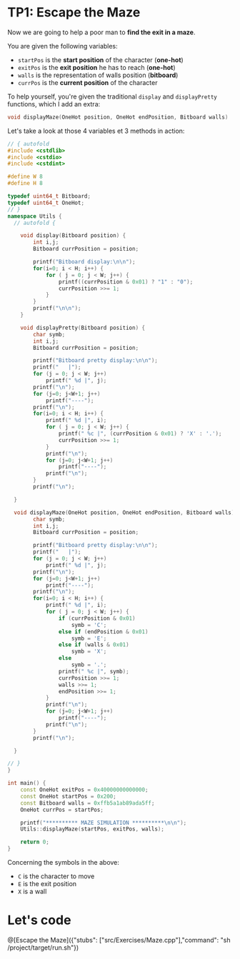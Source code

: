# TP1: Escape the Maze

Now we are going to help a poor man to **find the exit in a maze**.

You are given the following variables:
* `startPos` is the **start position** of the character (**one-hot**)
* `exitPos` is the **exit position** he has to reach (**one-hot**)
* `walls` is the representation of walls position (**bitboard**)
* `currPos` is the **current position** of the character 

To help yourself, you're given the traditional `display` and `displayPretty` functions, which I add an extra:
```C++
void displayMaze(OneHot position, OneHot endPosition, Bitboard walls)
```

Let's take a look at those 4 variables et 3 methods in action:

```C++ runnable
// { autofold
#include <cstdlib>
#include <cstdio>
#include <cstdint>

#define W 8
#define H 8

typedef uint64_t Bitboard;
typedef uint64_t OneHot;
// }
namespace Utils {
  // autofold {

    void display(Bitboard position) {
        int i,j;
        Bitboard currPosition = position;

        printf("Bitboard display:\n\n");
        for(i=0; i < H; i++) {
            for ( j = 0; j < W; j++) {
                printf((currPosition & 0x01) ? "1" : "0");
                currPosition >>= 1;
            }
        }
        printf("\n\n");
    }

    void displayPretty(Bitboard position) {
        char symb;
        int i,j;
        Bitboard currPosition = position;

        printf("Bitboard pretty display:\n\n");
        printf("   |");
        for (j = 0; j < W; j++)
            printf(" %d |", j);
        printf("\n");
        for (j=0; j<W+1; j++)
            printf("----");
        printf("\n");
        for(i=0; i < H; i++) {
            printf(" %d |", i);
            for ( j = 0; j < W; j++) {
                printf(" %c |", (currPosition & 0x01) ? 'X' : '.');
                currPosition >>= 1;
            }
            printf("\n");
            for (j=0; j<W+1; j++)
                printf("----");
            printf("\n");
        }
        printf("\n");

  }

  void displayMaze(OneHot position, OneHot endPosition, Bitboard walls) {
        char symb;
        int i,j;
        Bitboard currPosition = position;

        printf("Bitboard pretty display:\n\n");
        printf("   |");
        for (j = 0; j < W; j++)
            printf(" %d |", j);
        printf("\n");
        for (j=0; j<W+1; j++)
            printf("----");
        printf("\n");
        for(i=0; i < H; i++) {
            printf(" %d |", i);
            for ( j = 0; j < W; j++) {
                if (currPosition & 0x01)
                    symb = 'C';
                else if (endPosition & 0x01)
                    symb = 'E';
                else if (walls & 0x01)
                    symb = 'X';
                else
                    symb = '.';
                printf(" %c |", symb);
                currPosition >>= 1;
                walls >>= 1;
                endPosition >>= 1;
            }
            printf("\n");
            for (j=0; j<W+1; j++)
                printf("----");
            printf("\n");
        }
        printf("\n");

  }

// }
}

int main() {
    const OneHot exitPos = 0x40000000000000;
    const OneHot startPos = 0x200;
    const Bitboard walls = 0xffb5a1ab89ada5ff;
    OneHot currPos = startPos;

    printf("********** MAZE SIMULATION **********\n\n");
    Utils::displayMaze(startPos, exitPos, walls);

    return 0;
}
```

Concerning the symbols in the above:
* `C` is the character to move
* `E` is the exit position
* `X` is a wall

# Let's code

@[Escape the Maze]({"stubs": ["src/Exercises/Maze.cpp"],"command": "sh /project/target/run.sh"})
